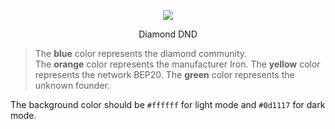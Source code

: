 <p align="center">
  <img src="https://diamonddnd.com/PWA/DND.png" />
</p>
<p align="center">Diamond DND</p>

>The **blue** color represents the diamond community.<br>
>The **orange** color represents the manufacturer Iron.
>The **yellow** color represents the network BEP20.
>The **green** color represents the unknown founder.


The background color should be `#ffffff` for light mode and `#0d1117` for dark mode.
